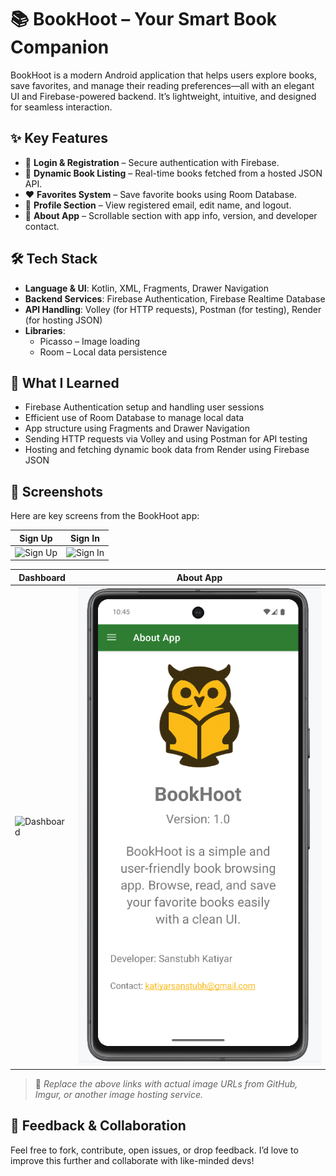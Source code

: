 # 📚 BookHoot – Your Smart Book Companion

BookHoot is a modern Android application that helps users explore books, save favorites, and manage their reading preferences—all with an elegant UI and Firebase-powered backend. It’s lightweight, intuitive, and designed for seamless interaction.



## ✨ Key Features

- 🔐 **Login & Registration** – Secure authentication with Firebase.
- 📘 **Dynamic Book Listing** – Real-time books fetched from a hosted JSON API.
- ❤️ **Favorites System** – Save favorite books using Room Database.
- 👤 **Profile Section** – View registered email, edit name, and logout.
- 🧾 **About App** – Scrollable section with app info, version, and developer contact.


## 🛠️ Tech Stack

- **Language & UI**: Kotlin, XML, Fragments, Drawer Navigation  
- **Backend Services**: Firebase Authentication, Firebase Realtime Database  
- **API Handling**: Volley (for HTTP requests), Postman (for testing), Render (for hosting JSON)  
- **Libraries**:  
  - Picasso – Image loading  
  - Room – Local data persistence  



## 🧠 What I Learned

- Firebase Authentication setup and handling user sessions  
- Efficient use of Room Database to manage local data  
- App structure using Fragments and Drawer Navigation  
- Sending HTTP requests via Volley and using Postman for API testing  
- Hosting and fetching dynamic book data from Render using Firebase JSON  



## 📸 Screenshots

Here are key screens from the BookHoot app:

| Sign Up | Sign In |
|---------|---------|
| ![Sign Up](https://your-image-link.com/signup.png) | ![Sign In](https://your-image-link.com/signin.png) |

| Dashboard | About App |
|-----------|-----------|
| ![Dashboard](https://your-image-link.com/dashboard.png) | ![About App](https://github.com/SNH1221/BookHoot/blob/main/ScreenShots/AboutApp.png?raw=true) |

> 🔗 *Replace the above links with actual image URLs from GitHub, Imgur, or another image hosting service.*




## 🤝 Feedback & Collaboration

Feel free to fork, contribute, open issues, or drop feedback. I’d love to improve this further and collaborate with like-minded devs!


